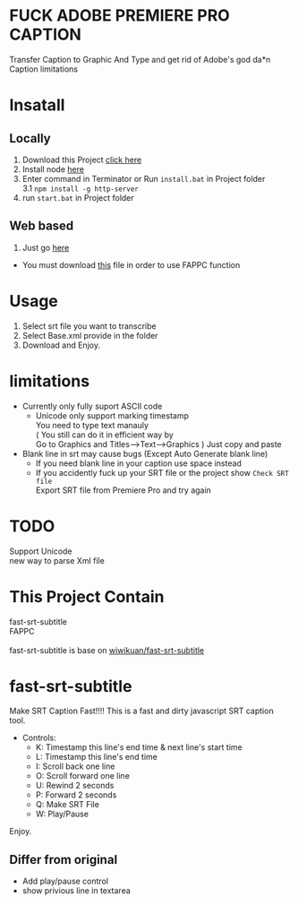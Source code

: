 # FUCK ADOBE PREMIERE PRO CAPTION
Transfer Caption to Graphic And Type
and get rid of Adobe's god da*n Caption limitations

# Insatall
## Locally
1. Download this Project [click here](https://github.com/bradly0cjw/FAPPC/archive/refs/heads/main.zip)<br>
2. Install node [here](https://nodejs.org/en/download/)<br>
3. Enter command in Terminator or Run ```install.bat``` in Project folder<br>
3.1 ```npm install -g http-server```<br>
4. run ```start.bat``` in Project folder<br>
## Web based
1. Just go [here](https://fappc.vercel.app/)
* You must download [this](https://github.com/bradly0cjw/FAPPC/releases/download/v1.0.0/Base.xml) file in order to use FAPPC function

# Usage
1. Select srt file you want to transcribe<br>
2. Select Base.xml provide in the folder
3. Download and Enjoy.

# limitations
* Currently only fully suport ASCII code
  * Unicode only support marking timestamp <br>You need to type text manauly
  <br>( You still can do it in efficient way by <br>
  Go to Graphics and Titles-->Text-->Graphics ) Just copy and paste
* Blank line in srt may cause bugs (Except Auto Generate blank line)
  * If you need blank line in your caption use space instead
  * If you accidently fuck up your SRT file or the project show ```Check SRT file``` 
  <br>Export SRT file from Premiere Pro and try again

# TODO
Support Unicode<br>
new way to parse Xml file<br>

# This Project Contain
fast-srt-subtitle<br>
FAPPC<br>
<br>
fast-srt-subtitle is base on
[wiwikuan/fast-srt-subtitle](https://github.com/wiwikuan/fast-srt-subtitle)

# fast-srt-subtitle
Make SRT Caption Fast!!!! This is a fast and dirty javascript SRT caption tool.

* Controls:
  * K: Timestamp this line's end time & next line's start time 
  * L: Timestamp this line's end time
  * I: Scroll back one line 
  * O: Scroll forward one line
  * U: Rewind 2 seconds
  * P: Forward 2 seconds
  * Q: Make SRT File
  * W: Play/Pause

Enjoy.

## Differ from original
* Add play/pause control
* show privious line in textarea

